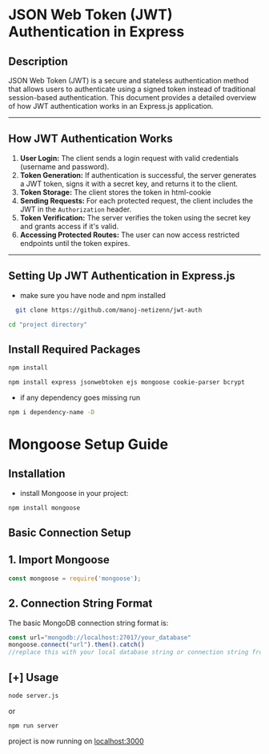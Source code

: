 

# JSON Web Token (JWT) Authentication in Express 

## Description
JSON Web Token (JWT) is a secure and stateless authentication method that allows users to authenticate using a signed token instead of traditional session-based authentication. This document provides a detailed overview of how JWT authentication works in an Express.js application.

---

## How JWT Authentication Works
1. **User Login:** The client sends a login request with valid credentials (username and password).
2. **Token Generation:** If authentication is successful, the server generates a JWT token, signs it with a secret key, and returns it to the client.
3. **Token Storage:** The client stores the token in html-cookie
4. **Sending Requests:** For each protected request, the client includes the JWT in the `Authorization` header.
5. **Token Verification:** The server verifies the token using the secret key and grants access if it's valid.
6. **Accessing Protected Routes:** The user can now access restricted endpoints until the token expires.

---

## Setting Up JWT Authentication in Express.js

- make sure you have node and npm installed

```bash
  git clone https://github.com/manoj-netizenn/jwt-auth
```

```bash
cd "project directory"
```
## Install Required Packages

```bash
npm install
```

```bash
npm install express jsonwebtoken ejs mongoose cookie-parser bcrypt
```


- if any dependency goes missing run

```bash
npm i dependency-name -D
```

# Mongoose Setup Guide

## Installation

- install Mongoose in your project:

```bash
npm install mongoose
```

## Basic Connection Setup

## 1. Import Mongoose
```javascript
const mongoose = require('mongoose');
```

## 2. Connection String Format
The basic MongoDB connection string format is:
```javascript
const url="mongodb://localhost:27017/your_database"
mongoose.connect("url").then().catch()
//replace this with your local database string or connection string from mongodb account

```

## [+] Usage

```bash
node server.js
```
or

```bash
npm run server
```

project is now running on <a href ="http://localhost:3000">localhost:3000</a>
